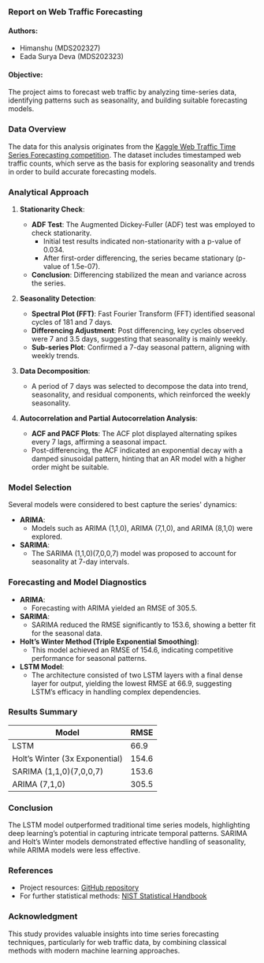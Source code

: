 ### Report on Web Traffic Forecasting

#### Authors: 
- Himanshu (MDS202327)
- Eada Surya Deva (MDS202323)

#### Objective:
The project aims to forecast web traffic by analyzing time-series data, identifying patterns such as seasonality, and building suitable forecasting models.

### Data Overview
The data for this analysis originates from the [Kaggle Web Traffic Time Series Forecasting competition](https://www.kaggle.com/competitions/web-traffic-time-series-forecasting). The dataset includes timestamped web traffic counts, which serve as the basis for exploring seasonality and trends in order to build accurate forecasting models.

### Analytical Approach

1. **Stationarity Check**:
   - **ADF Test**: The Augmented Dickey-Fuller (ADF) test was employed to check stationarity.
     - Initial test results indicated non-stationarity with a p-value of 0.034.
     - After first-order differencing, the series became stationary (p-value of 1.5e-07).
   - **Conclusion**: Differencing stabilized the mean and variance across the series.

2. **Seasonality Detection**:
   - **Spectral Plot (FFT)**: Fast Fourier Transform (FFT) identified seasonal cycles of 181 and 7 days.
   - **Differencing Adjustment**: Post differencing, key cycles observed were 7 and 3.5 days, suggesting that seasonality is mainly weekly.
   - **Sub-series Plot**: Confirmed a 7-day seasonal pattern, aligning with weekly trends.

3. **Data Decomposition**:
   - A period of 7 days was selected to decompose the data into trend, seasonality, and residual components, which reinforced the weekly seasonality.

4. **Autocorrelation and Partial Autocorrelation Analysis**:
   - **ACF and PACF Plots**: The ACF plot displayed alternating spikes every 7 lags, affirming a seasonal impact.
   - Post-differencing, the ACF indicated an exponential decay with a damped sinusoidal pattern, hinting that an AR model with a higher order might be suitable.

### Model Selection
Several models were considered to best capture the series' dynamics:

   - **ARIMA**:
     - Models such as ARIMA (1,1,0), ARIMA (7,1,0), and ARIMA (8,1,0) were explored.
   - **SARIMA**:
     - The SARIMA (1,1,0)(7,0,0,7) model was proposed to account for seasonality at 7-day intervals.

### Forecasting and Model Diagnostics
- **ARIMA**:
   - Forecasting with ARIMA yielded an RMSE of 305.5.
- **SARIMA**:
   - SARIMA reduced the RMSE significantly to 153.6, showing a better fit for the seasonal data.
- **Holt’s Winter Method (Triple Exponential Smoothing)**:
   - This model achieved an RMSE of 154.6, indicating competitive performance for seasonal patterns.
- **LSTM Model**:
   - The architecture consisted of two LSTM layers with a final dense layer for output, yielding the lowest RMSE at 66.9, suggesting LSTM’s efficacy in handling complex dependencies.

### Results Summary
| Model                           | RMSE   |
|---------------------------------|--------|
| LSTM                            | 66.9   |
| Holt’s Winter (3x Exponential)  | 154.6  |
| SARIMA (1,1,0)(7,0,0,7)         | 153.6  |
| ARIMA (7,1,0)                   | 305.5  |

### Conclusion
The LSTM model outperformed traditional time series models, highlighting deep learning’s potential in capturing intricate temporal patterns. SARIMA and Holt’s Winter models demonstrated effective handling of seasonality, while ARIMA models were less effective.

### References
- Project resources: [GitHub repository](https://github.com/waitasecant/tsa)
- For further statistical methods: [NIST Statistical Handbook](https://www.itl.nist.gov/div898/handbook/pmc/section4/pmc4462.htm)

### Acknowledgment
This study provides valuable insights into time series forecasting techniques, particularly for web traffic data, by combining classical methods with modern machine learning approaches.
